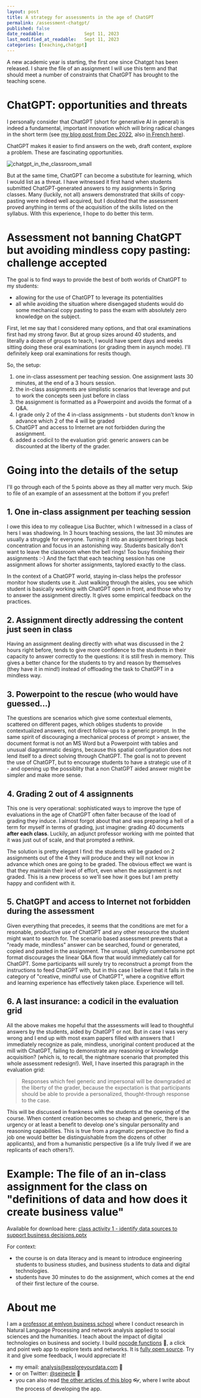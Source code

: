 ```yaml
---
layout: post
title: A strategy for assessments in the age of ChatGPT
permalink: /assessment-chatgpt/
published: false
date_readable:               Sept 11, 2023
last_modified_at_readable:   Sept 11, 2023
categories: [teaching,chatgpt]
---
```

A new academic year is starting, the first one since Chatgpt has been released. I share the file of an assignment I will use this term and that should meet a number of constraints that ChatGPT has brought to the teaching scene.

# ChatGPT: opportunities and threats
I personally consider that ChatGPT (short for generative AI in general) is indeed a fundamental, important innovation which will bring radical changes in the short term (see [my blog post from Dec 2022](https://nocodefunctions.com/blog/chatgpt-consequences/), also [in French here](https://nocodefunctions.com/blog/chatgpt-consequences-fr/)).

ChatGPT makes it easier to find answers on the web, draft content, explore a problem.
These are fascinating opportunities.

![chatgpt_in_the_classroom_small](https://github.com/seinecle/blog/assets/1244100/f6f5dfd8-b1ae-4505-9041-e3e828054fc0)

But at the same time, ChatGPT can become a substitute for learning, which I would list as a threat.
I have witnessed it first hand when students submitted ChatGPT-generated answers to my assignments in Spring classes. Many (luckily, not all) answers demonstrated that skills of copy-pasting were indeed well acquired, but I doubted that the assessment proved anything in terms of the acquisition of the skills listed on the syllabus. 
With this experience, I hope to do better this term.

# Assessment not banning ChatGPT but avoiding mindless copy pasting: challenge accepted
The goal is to find ways to provide the best of both worlds of ChatGPT to my students:

- allowing for the use of ChatGPT to leverage its potentialities
- all while avoiding the situation where disengaged students would do some mechanical copy pasting to pass the exam with absolutely zero knowledge on the subject.

First, let me say that I considered many options, and that oral examinations first had my strong favor.
But at group sizes around 40 students, and literally a dozen of groups to teach, I would have spent days and weeks sitting doing these oral examinations (or grading them in asynch mode).
I'll definitely keep oral examinations for resits though.

So, the setup:

1. one in-class assessment per teaching session. One assignment lasts 30 minutes, at the end of a 3 hours session.
2. the in-class assignments are simplistic scenarios that leverage and put to work the concepts seen just before in class
3. the assignment is formatted as a Powerpoint and avoids the format of a Q&A.
4. I grade only 2 of the 4 in-class assignments - but students don't know in advance which 2 of the 4 will be graded
5. ChatGPT and access to Internet are not forbidden during the assignment.
6. added a codicil to the evaluation grid: generic answers can be discounted at the liberty of the grader.

 # Going into the details of the setup

 I'll go through each of the 5 points above as they all matter very much. Skip to file of an example of an assessment at the bottom if you prefer!

 ## 1. One in-class assignment per teaching session
I owe this idea to my colleague Lisa Buchter, which I witnessed in a class of hers I was shadowing.
In 3 hours teaching sessions, the last 30 minutes are usually a struggle for everyone.
Turning it into an assignment brings back concentration and focus in an astonishing way.
Students basically don't want to leave the classroom when the bell rings!
Too busy finishing their assignments :-)
And the fact that each teaching session has one assignment allows for shorter assignments, taylored exactly to the class.

In the context of a ChatGPT world, staying in-class helps the professor monitor how students use it.
Just walking through the aisles, you see which student is basically working with ChatGPT open in front, and those who try to answer the assignment directly.
It gives some empirical feedback on the practices.

## 2. Assignment directly addressing the content just seen in class
Having an assignment dealing directly with what was discussed in the 2 hours right before, tends to give more confidence to the students in their capacity to answer correctly to the questions: it is still fresh in memory.
This gives a better chance for the students to try and reason by themselves (they have it in mind!) instead of offloading the task to ChatGPT in a mindless way.

## 3. Powerpoint to the rescue (who would have guessed...)
The questions are scenarios which give some contextual elements, scattered on different pages, which obliges students to provide contextualized answers, not direct follow-ups to a generic prompt.
In the same spirit of discouraging a mechanical process of prompt > answer, the document format is not an MS Word but a Powerpoint with tables and unusual diagrammatic designs, because this spatial configuration does not lend itself to a direct solving through ChatGPT.
The goal is not to prevent the use of ChatGPT, but to encourage students to have a strategic use of it - and opening up the possiblity that a non ChatGPT aided answer might be simpler and make more sense.

## 4. Grading 2 out of 4 assignnents
This one is very operational: sophisticated ways to improve the type of evaluations in the age of ChatGPT often falter because of the load of grading they induce.
I almost forgot about that and was preparing a hell of a term for myself in terms of grading, just imagine: grading 40 documents **after each class**. Luckily, an adjunct professor working with me pointed that it was just out of scale, and that prompted a rethink.

The solution is pretty elegant I find: the students will be graded on 2 assignments out of the 4 they will produce and they will not know in advance which ones are going to be graded.
The obvious effect we want is that they maintain their level of effort, even when the assignment is not graded.
This is a new process so we'll see how it goes but I am pretty happy and confident with it.

## 5. ChatGPT and access to Internet not forbidden during the assessment
Given everything that precedes, it seems that the conditions are met for a resonable, productive use of ChatGPT and any other resource the student might want to search for.
The scenario based assessment prevents that a "ready made, mindless" answer can be searched, found or generated, copied and pasted in the assignment. The unsual, slightly cumnbersome ppt format discourages the linear Q&A flow that would immediately call for ChatGPT. Some participants will surely try to reconstruct a prompt from the instructions to feed ChatGPT with, but in this case I believe that it falls in the category of "creative, mindful use of ChatGPT", where a cognitive effort and learning experience has effectively taken place.
Experience will tell.

## 6. A last insurance: a codicil in the evaluation grid
All the above makes me hopeful that the assessments will lead to thoughtful answers by the students, aided by ChatGPT or not. But in case I was very wrong and I end up with most exam papers filled with answers that I immediately recognize as pale, mindless, unoriginal content produced at the mill with ChatGPT, failing to demonstrate any reasoning or knowledge acquisition? (which is, to recall, the nightmare scenario that prompted this whole assessment redesign!). Well, I have inserted this paragraph in the evaluation grid:

> Responses which feel generic and impersonal will be downgraded at the liberty of the grader, because the expectation is that participants should be able to provide a personalized, thought-through response to the case.

This will be discussed in frankness with the students at the opening of the course. When content creation becomes so cheap and generic, there is an urgency or at least a benefit to develop one's singular personality and reasoning capabilities. This is true from a pragmatic perspective (to find a job one would better be distinguishable from the dozens of other applicants), and from a humanistic perspective (is a life truly lived if we are replicants of each others?).

# Example: The file of an in-class assignment for the class on "definitions of data and how does it create business value"

Available for download here:
[class activity 1 - identify data sources to support business decisions.pptx](https://github.com/seinecle/blog/files/12577922/class.activity.1.-.identify.data.sources.to.support.business.decisions.pptx)

For context:
- the course is on data literacy and is meant to introduce engineering students to business studies, and business students to data and digital technologies.
- students have 30 minutes to do the assignment, which comes at the end of their first lecture of the course.


# About me
I am a [professor at emlyon business school](https://www.linkedin.com/in/levallois/) where I conduct research in Natural Language Processing and network analysis applied to social sciences and the humanities. I teach about the impact of digital technologies on business and society. I  build [nocode functions](https://nocodefunctions.com) 🔎, a click and point web app to explore texts and networks. It is [fully open source](https://github.com/seinecle/nocodefunctions). Try it and give some feedback, I would appreciate it!

* my email: [analysis@exploreyourdata.com](mailto:analysis@exploreyourdata.com) 📧
* or on Twitter: [@seinecle](https://twitter.com/seinecle) 📱
* you can also read [the other articles of this blog](https://nocodefunctions.com/blog) 👓, where I write about the process of developing the app.

